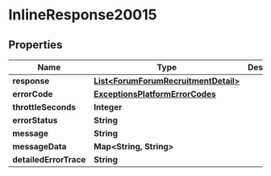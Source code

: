 
# InlineResponse20015

## Properties
Name | Type | Description | Notes
------------ | ------------- | ------------- | -------------
**response** | [**List&lt;ForumForumRecruitmentDetail&gt;**](ForumForumRecruitmentDetail.md) |  |  [optional]
**errorCode** | [**ExceptionsPlatformErrorCodes**](ExceptionsPlatformErrorCodes.md) |  |  [optional]
**throttleSeconds** | **Integer** |  |  [optional]
**errorStatus** | **String** |  |  [optional]
**message** | **String** |  |  [optional]
**messageData** | **Map&lt;String, String&gt;** |  |  [optional]
**detailedErrorTrace** | **String** |  |  [optional]



